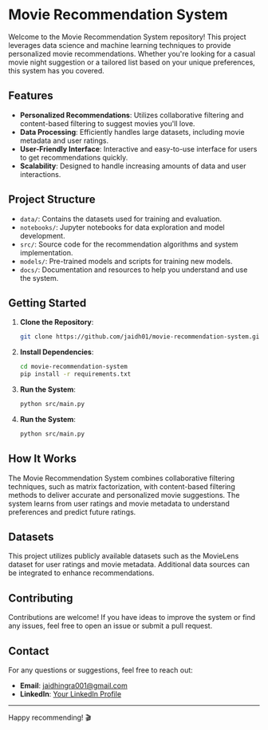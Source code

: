 # Movie Recommendation System

Welcome to the Movie Recommendation System repository! This project leverages data science and machine learning techniques to provide personalized movie recommendations. Whether you're looking for a casual movie night suggestion or a tailored list based on your unique preferences, this system has you covered.

## Features

- **Personalized Recommendations**: Utilizes collaborative filtering and content-based filtering to suggest movies you'll love.
- **Data Processing**: Efficiently handles large datasets, including movie metadata and user ratings.
- **User-Friendly Interface**: Interactive and easy-to-use interface for users to get recommendations quickly.
- **Scalability**: Designed to handle increasing amounts of data and user interactions.

## Project Structure

- `data/`: Contains the datasets used for training and evaluation.
- `notebooks/`: Jupyter notebooks for data exploration and model development.
- `src/`: Source code for the recommendation algorithms and system implementation.
- `models/`: Pre-trained models and scripts for training new models.
- `docs/`: Documentation and resources to help you understand and use the system.

## Getting Started

1. **Clone the Repository**:
   ```bash
   git clone https://github.com/jaidh01/movie-recommendation-system.git
   ```
2. **Install Dependencies**:
   ```bash
   cd movie-recommendation-system
   pip install -r requirements.txt
   ```
3. **Run the System**:
   ```bash
   python src/main.py
   ```
3. **Run the System**:
   ```bash
   python src/main.py
   ```
   

## How It Works

The Movie Recommendation System combines collaborative filtering techniques, such as matrix factorization, with content-based filtering methods to deliver accurate and personalized movie suggestions. The system learns from user ratings and movie metadata to understand preferences and predict future ratings.

## Datasets

This project utilizes publicly available datasets such as the MovieLens dataset for user ratings and movie metadata. Additional data sources can be integrated to enhance recommendations.

## Contributing

Contributions are welcome! If you have ideas to improve the system or find any issues, feel free to open an issue or submit a pull request.

## Contact

For any questions or suggestions, feel free to reach out:

- **Email**: jaidhingra001@gmail.com
- **LinkedIn**: [Your LinkedIn Profile](https://www.linkedin.com/in/jai-dhingra-412419259/)

---

Happy recommending! 🎬
